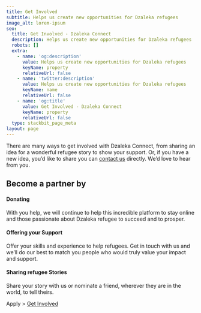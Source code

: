```yaml
---
title: Get Involved
subtitle: Helps us create new opportunities for Dzaleka refugees
image_alt: lorem-ipsum
seo:
  title: Get Involved - Dzaleka Connect
  description: Helps us create new opportunities for Dzaleka refugees
  robots: []
  extra:
    - name: 'og:description'
      value: Helps us create new opportunities for Dzaleka refugees
      keyName: property
      relativeUrl: false
    - name: 'twitter:description'
      value: Helps us create new opportunities for Dzaleka refugees
      keyName: name
      relativeUrl: false
    - name: 'og:title'
      value: Get Involved - Dzaleka Connect
      keyName: property
      relativeUrl: false
  type: stackbit_page_meta
layout: page
---
```

There are many ways to get involved with Dzaleka Connect, from sharing an idea for a wonderful refugee story to show your support. Or, if you have a new idea, you’d like to share you can [contact us](https://dzalekaconnect.com/contact) directly. We’d love to hear from you.

## Become a partner by

#### Donating

With you help, we will continue to help this incredible platform to stay online and those passionate about Dzaleka refugee to succeed and to prosper.

#### Offering your Support

Offer your skills and experience to help refugees. Get in touch with us and we’ll do our best to match you people who would truly value your impact and support.

#### Sharing refugee Stories

Share your story with us or nominate a friend, wherever they are in the world, to tell theirs.



Apply > [Get Involved](https://forms.gle/Y3DYJEnPW1dBuv1S8)
